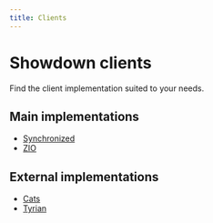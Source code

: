 ```yaml
---
title: Clients
---
```


# Showdown clients

Find the client implementation suited to your needs.

## Main implementations

- [Synchronized](synchronized.md)
- [ZIO](zio.md)

## External implementations

- [Cats](cats.md)
- [Tyrian](tyrian.md)